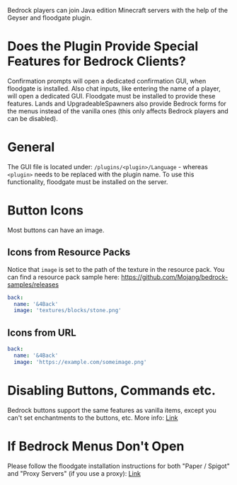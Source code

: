 Bedrock players can join Java edition Minecraft servers with the help of the Geyser and floodgate plugin.

# Does the Plugin Provide Special Features for Bedrock Clients?
Confirmation prompts will open a dedicated confirmation GUI, when floodgate is installed. Also chat inputs, like entering the name of a player, will open a dedicated GUI. Floodgate must be installed to provide these features. Lands and UpgradeableSpawners also provide Bedrock forms for the menus instead of the vanilla ones (this only affects Bedrock players and can be disabled).

# General
The GUI file is located under: `/plugins/<plugin>/Language` - whereas `<plugin>` needs to be replaced with the plugin name. To use this functionality, floodgate must be installed on the server.

# Button Icons
Most buttons can have an image.

## Icons from Resource Packs
Notice that `image` is set to the path of the texture in the resource pack. You can find a resource pack sample here: https://github.com/Mojang/bedrock-samples/releases
````yaml
back:
  name: '&4Back'
  image: 'textures/blocks/stone.png'
````

## Icons from URL
````yaml
back:
  name: '&4Back'
  image: 'https://example.com/someimage.png'
````

# Disabling Buttons, Commands etc.
Bedrock buttons support the same features as vanilla items, except you can't set enchantments to the buttons, etc. More info: [Link](GUI-Menus.md)

# If Bedrock Menus Don't Open
Please follow the floodgate installation instructions for both "Paper / Spigot" and "Proxy Servers" (if you use a proxy): [Link](https://wiki.geysermc.org/floodgate/setup)
